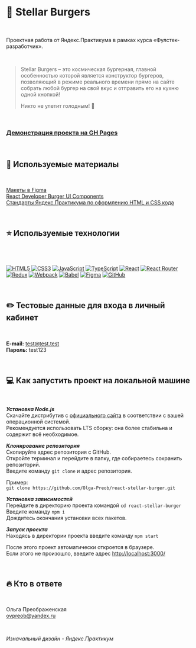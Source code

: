 # 🍔 Stellar Burgers

<br>

Проектная работа от Яндекс.Практикума в рамках курса «Фулстек-разработчик».

<br>

>Stellar Burgers – это космическая бургерная, главной особенностью которой является конструктор бургеров, позволяющий в режиме реального времени прямо на сайте собрать любой бургер на свой вкус и отправить его на кухню одной кнопкой!
>
>Никто не улетит голодным! 🚀

<br>

### [Демонстрация проекта на GH Pages](https://olga-preob.github.io/react-stellar-burger/)

<br>

## 📌 Используемые материалы

<br>

[Макеты в Figma](https://www.figma.com/file/ocw9a6hNGeAejl4F3G9fp8/React-_-%D0%9F%D1%80%D0%BE%D0%B5%D0%BA%D1%82%D0%BD%D1%8B%D0%B5-%D0%B7%D0%B0%D0%B4%D0%B0%D1%87%D0%B8-(3-%D0%BC%D0%B5%D1%81%D1%8F%D1%86%D0%B0)_external_link?type=design&node-id=2-1&mode=design)     
[React Developer Burger UI Components](https://yandex-practicum.github.io/react-developer-burger-ui-components/docs/)     
[Стандарты Яндекс.Практикума по оформлению HTML и CSS кода](https://code.s3.yandex.net/web-developer/static/design-rules/index.html)

<br>

## ⭐ Используемые технологии

<br>
<br>

[![HTML5](https://img.shields.io/badge/html5-%23E34F26.svg?style=for-the-badge&logo=html5&logoColor=white)](https://developer.mozilla.org/en-US/docs/Web/HTML) [![CSS3](https://img.shields.io/badge/css3-%231572B6.svg?style=for-the-badge&logo=css3&logoColor=white)](https://developer.mozilla.org/en-US/docs/Web/CSS) [![JavaScript](https://img.shields.io/badge/javascript-%23323330.svg?style=for-the-badge&logo=javascript&logoColor=%23F7DF1E)](https://developer.mozilla.org/en-US/docs/Learn/JavaScript) [![TypeScript](https://img.shields.io/badge/typescript-%23007ACC.svg?style=for-the-badge&logo=typescript&logoColor=white)](https://www.typescriptlang.org/) [![React](https://img.shields.io/badge/react-%2320232a.svg?style=for-the-badge&logo=react&logoColor=%2361DAFB)](https://react.dev/) [![React Router](https://img.shields.io/badge/React_Router-CA4245?style=for-the-badge&logo=react-router&logoColor=white)](https://reactrouter.com/en/main) [![Redux](https://img.shields.io/badge/redux-%23593d88.svg?style=for-the-badge&logo=redux&logoColor=white)](https://react-redux.js.org/) [![Webpack](https://img.shields.io/badge/webpack-%238DD6F9.svg?style=for-the-badge&logo=webpack&logoColor=black)](https://webpack.js.org/) [![Babel](https://img.shields.io/badge/Babel-F9DC3e?style=for-the-badge&logo=babel&logoColor=black)](https://babeljs.io/) [![Figma](https://img.shields.io/badge/figma-%23F24E1E.svg?style=for-the-badge&logo=figma&logoColor=white)](https://www.figma.com/) [![GitHub](https://img.shields.io/badge/github-%23121011.svg?style=for-the-badge&logo=github&logoColor=white)](https://github.com/)

<br>

## ✏️ Тестовые данные для входа в личный кабинет

<br>

**E-mail:** test@test.test     
**Пароль:** test123

<br>

## 💻 Как запустить проект на локальной машине

<br>

**_Установка Node.js_**     
Cкачайте дистрибутив с [официального сайта](https://nodejs.org/en/) в соответствии с вашей операционной системой.     
Рекомендуется использовать LTS сборку: она более стабильна и содержит всё необходимое.

**_Клонирование репозитория_**     
Скопируйте адрес репозитория с GitHub.     
Откройте терминал и перейдите в папку, где собираетесь сохранить репозиторий.     
Введите команду `git clone` и адрес репозитория.     

Пример:     
`git clone https://github.com/Olga-Preob/react-stellar-burger.git`

**_Установка зависимостей_**     
Перейдите в директорию проекта командой `cd react-stellar-burger`     
Введите команду `npm i`     
Дождитесь окончания установки всех пакетов.

**_Запуск проекта_**     
Находясь в директории проекта введите команду `npm start`     

После этого проект автоматически откроется в браузере.     
Если этого не произошло, введите адрес [http://localhost:3000/](http://localhost:3000/)

<br>

## 🔥 Кто в ответе

<br>

Ольга Преображенская     
ovpreob@yandex.ru

<br>

_Изначальный дизайн - Яндекс.Практикум_

<br>
